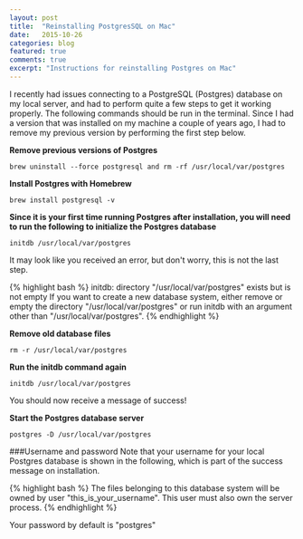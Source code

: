 ```yaml
---
layout: post
title:  "Reinstalling PostgresSQL on Mac"
date:   2015-10-26
categories: blog
featured: true
comments: true
excerpt: "Instructions for reinstalling Postgres on Mac"
---
```


I recently had issues connecting to a PostgreSQL (Postgres) database on my local server, and had to perform quite a few steps to get it working properly. The following commands should be run in the terminal. Since I had a version that was installed on my machine a couple of years ago, I had to remove my previous version by performing the first step below. 

**Remove previous versions of Postgres**

````
brew uninstall --force postgresql and rm -rf /usr/local/var/postgres
````


**Install Postgres with Homebrew**

````
brew install postgresql -v
````


**Since it is your first time running Postgres after installation, you will need to run the following to initialize the Postgres database**

````
initdb /usr/local/var/postgres
````

It may look like you received an error, but don't worry, this is not the last step.

{% highlight bash %}
initdb: directory "/usr/local/var/postgres" exists but is not empty
If you want to create a new database system, either remove or empty
the directory "/usr/local/var/postgres" or run initdb
with an argument other than "/usr/local/var/postgres".
{% endhighlight %}

**Remove old database files**

````
rm -r /usr/local/var/postgres
````

**Run the initdb command again**

````
initdb /usr/local/var/postgres
````


You should now receive a message of success! 

**Start the Postgres database server**

````
postgres -D /usr/local/var/postgres
````

###Username and password
Note that your username for your local Postgres database is shown in the following, which is part of the success message on installation.

{% highlight bash %}
The files belonging to this database system will be owned by user "this_is_your_username".
This user must also own the server process.
{% endhighlight %}

Your password by default is "postgres" 
